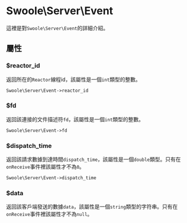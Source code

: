 # Swoole\Server\Event

這裡是對`Swoole\Server\Event`的詳細介紹。

## 屬性

### $reactor_id
返回所在的`Reactor`線程id，該屬性是一個`int`類型的整數。

```php
Swoole\Server\Event->reactor_id
```

### $fd
返回該連接的文件描述符`fd`，該屬性是一個`int`類型的整數。

```php
Swoole\Server\Event->fd
```

### $dispatch_time
返回該請求數據到達時間`dispatch_time`，該屬性是一個`double`類型。只有在`onReceive`事件裡該屬性才不為`0`。

```php
Swoole\Server\Event->dispatch_time
```

### $data
返回該客戶端發送的數據`data`，該屬性是一個`string`類型的字符串。只有在`onReceive`事件裡該屬性才不為`null`。
